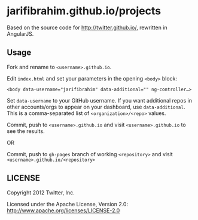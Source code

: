 jarifibrahim.github.io/projects
==================

Based on the source code for http://twitter.github.io/, rewritten in
AngularJS.

Usage
-----

Fork and rename to `<username>.github.io`.

Edit `index.html` and set your parameters in the opening `<body>` block:

```
<body data-username="jarifibrahim" data-additional="" ng-controller…>
```

Set `data-username` to your GitHub username. If you want additional repos in
other accounts/orgs to appear on your dashboard, use `data-additional`. This
is a comma-separated list of `<organization>/<repo>` values.

Commit, push to `<username>.github.io` and visit `<username>.github.io` to see the results.

OR

Commit, push to `gh-pages` branch of working `<repository>` and visit `<username>.github.io/<repository>`

LICENSE
-------

Copyright 2012 Twitter, Inc.

Licensed under the Apache License, Version 2.0: http://www.apache.org/licenses/LICENSE-2.0
